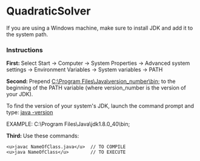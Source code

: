 # QuadraticSolver 

If you are using a Windows machine, make sure to install JDK and add it to 
the system path. 

<h3>Instructions</h3> 

<strong>First: </strong> 
Select Start -> Computer -> System Properties -> Advanced system settings 
	-> Environment Variables -> System variables -> PATH

<strong>Second: </strong> 
Prepend <u>C:\Program Files\Java\version_number\bin;</u> to the beginning of the 
	PATH variable (where version_number is the version of your JDK). 

To find the version of your system's JDK, launch the command prompt and type: 
    <u>java -version</u>  

EXAMPLE: 
    C:\Program Files\Java\jdk1.8.0_40\bin;

<strong>Third: </strong> 
Use these commands: 

	<u>javac NameOfClass.java</u>  // TO COMPILE 
	<u>java NameOfClass</u>        // TO EXECUTE